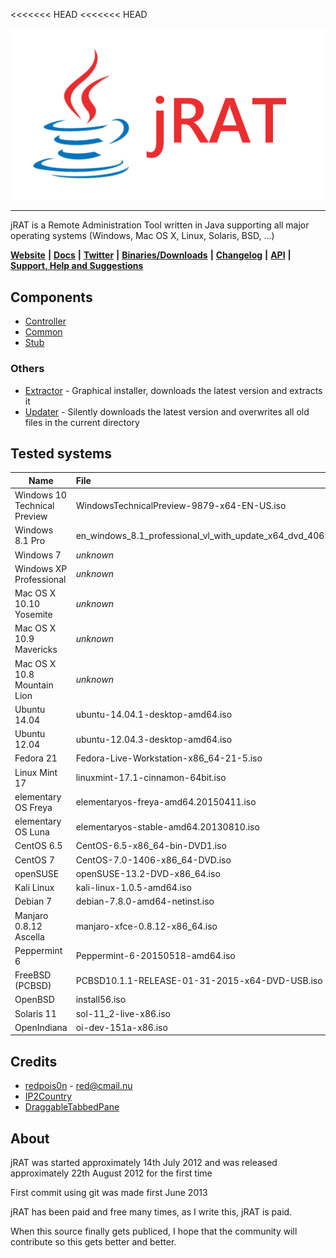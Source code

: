 <<<<<<< HEAD
<<<<<<< HEAD
<p align="center">
<img src="Controller/src/files/logo.png">
</p>

***

jRAT is a Remote Administration Tool written in Java supporting all major operating systems (Windows, Mac OS X, Linux, Solaris, BSD, ...)

[**Website**](https://jrat.io) **|** [**Docs**](https://github.com/java-rat/docs) **|** [**Twitter**](https://twitter.com/java_rat) **|** [**Binaries/Downloads**](https://jrat.io/downloads.php) **|** [**Changelog**](/CHANGELOG.md) **|**
[**API**](https://github.com/java-rat/api)  **|** [**Support, Help and Suggestions**](https://jrat.io/support.php)

## Components

- [Controller](Controller/)
- [Common](Common/)
- [Stub](Stub/)

### Others

- [Extractor](Extractor/) - Graphical installer, downloads the latest version and extracts it
- [Updater](Updater/) - Silently downloads the latest version and overwrites all old files in the current directory

## Tested systems

| Name	  							| File
| ---         						| :---
| Windows 10 Technical Preview		| WindowsTechnicalPreview-9879-x64-EN-US.iso
| Windows 8.1 Pro					| en_windows_8.1_professional_vl_with_update_x64_dvd_4065194.iso
| Windows 7							| _unknown_
| Windows XP Professional			| _unknown_
| Mac OS X 10.10 Yosemite			| _unknown_
| Mac OS X 10.9 Mavericks			| _unknown_
| Mac OS X 10.8 Mountain Lion		| _unknown_
| Ubuntu 14.04						| ubuntu-14.04.1-desktop-amd64.iso
| Ubuntu 12.04						| ubuntu-12.04.3-desktop-amd64.iso
| Fedora 21							| Fedora-Live-Workstation-x86_64-21-5.iso
| Linux Mint 17						| linuxmint-17.1-cinnamon-64bit.iso
| elementary OS	Freya				| elementaryos-freya-amd64.20150411.iso
| elementary OS	Luna				| elementaryos-stable-amd64.20130810.iso
| CentOS 6.5						| CentOS-6.5-x86_64-bin-DVD1.iso
| CentOS 7							| CentOS-7.0-1406-x86_64-DVD.iso
| openSUSE							| openSUSE-13.2-DVD-x86_64.iso
| Kali Linux						| kali-linux-1.0.5-amd64.iso
| Debian 7							| debian-7.8.0-amd64-netinst.iso
| Manjaro 0.8.12 Ascella			| manjaro-xfce-0.8.12-x86_64.iso
| Peppermint 6						| Peppermint-6-20150518-amd64.iso
| FreeBSD (PCBSD)					| PCBSD10.1.1-RELEASE-01-31-2015-x64-DVD-USB.iso
| OpenBSD							| install56.iso
| Solaris 11						| sol-11_2-live-x86.iso
| OpenIndiana						| oi-dev-151a-x86.iso

## Credits

- [redpois0n](https://redpois0n.com) - [red@cmail.nu](red@cmail.nu)
- [IP2Country](http://firestats.cc/wiki/ip2c)
- [DraggableTabbedPane](http://java-swing-tips.blogspot.se/2008/04/drag-and-drop-tabs-in-jtabbedpane.html)

## About

jRAT was started approximately 14th July 2012 and was released approximately 22th August 2012 for the first time

First commit using git was made first June 2013

jRAT has been paid and free many times, as I write this, jRAT is paid.

When this source finally gets publiced, I hope that the community will contribute so this gets better and better.